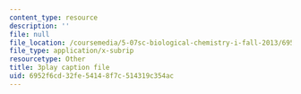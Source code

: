```yaml
---
content_type: resource
description: ''
file: null
file_location: /coursemedia/5-07sc-biological-chemistry-i-fall-2013/6952f6cd32fe54148f7c514319c354ac_vL_E7Ik_vBs.vtt
file_type: application/x-subrip
resourcetype: Other
title: 3play caption file
uid: 6952f6cd-32fe-5414-8f7c-514319c354ac
---
```

